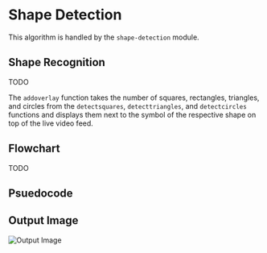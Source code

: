# Shape Detection
This algorithm is handled by the `shape-detection` module.

## Shape Recognition
TODO

The `addoverlay` function takes the number of squares, rectangles, triangles, and circles from the `detectsquares`, `detecttriangles`, and `detectcircles` functions and displays them next to the symbol of the respective shape on top of the live video feed.

## Flowchart
TODO

## Psuedocode


## Output Image
![Output Image](\Pictures\output.png)
